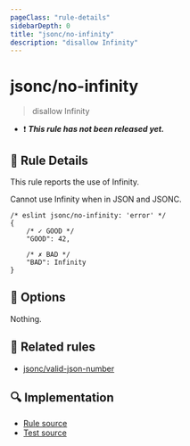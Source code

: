```yaml
---
pageClass: "rule-details"
sidebarDepth: 0
title: "jsonc/no-infinity"
description: "disallow Infinity"
---
```

# jsonc/no-infinity

> disallow Infinity

- :exclamation: <badge text="This rule has not been released yet." vertical="middle" type="error"> ***This rule has not been released yet.*** </badge>

## :book: Rule Details

This rule reports the use of Infinity.

Cannot use Infinity when in JSON and JSONC.

<eslint-code-block>

<!-- eslint-skip -->

```json5
/* eslint jsonc/no-infinity: 'error' */
{
    /* ✓ GOOD */
    "GOOD": 42,

    /* ✗ BAD */
    "BAD": Infinity
}
```

</eslint-code-block>

## :wrench: Options

Nothing.

## :couple: Related rules

- [jsonc/valid-json-number]

[jsonc/valid-json-number]: ./valid-json-number.md

## :mag: Implementation

- [Rule source](https://github.com/ota-meshi/eslint-plugin-jsonc/blob/master/lib/rules/no-infinity.ts)
- [Test source](https://github.com/ota-meshi/eslint-plugin-jsonc/blob/master/tests/lib/rules/no-infinity.ts)
